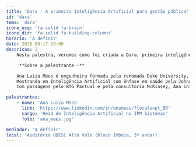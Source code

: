 ```yaml
---
title: 'Dara - A primeira Inteligência Artificial para gestão pública'
id: 'dara'
tema: 'dara'
icone_esq: 'fa-solid fa-brain'
icone_dir: 'fa-solid fa-building-columns'
horario: 'A definir'
date: 2025-09-17 19:00
descricao: |
    Nesta palestra, veremos como foi criada a Dara, primeira inteligência artificial para gestão pública, 100% brasileira e tecnologia proprietária da IPM Sistemas. Vamos apresentar o processo de pesquisa, as tecnologias que foram desenvolvidas para o projeto e como é a aplicação da IA na prática.

     **Sobre a palestrante -**

    Ana Luiza Mees é engenheira formada pela renomada Duke University, com dupla titulação em Engenharia Biomédica e Engenharia Elétrica e da Computação. Hoje, aos 25 anos, é Head de Inteligência Artificial na IPM Sistemas
    Mestranda em Inteligência Artificial com ênfase em saúde pela Johns Hopkins University. 
    Com passagens pelo BTG Pactual e pela consultoria McKinsey, Ana iniciou suas pesquisas com IA em 2020, nos EUA

palestrantes:
    - nome: 'Ana Luiza Mees'
      link: 'https://www.linkedin.com/in/anamees/?locale=pt_BR'
      cargo: 'Head de Inteligência Artificial na IPM Sistemas'
      foto: 'ana_mees.jpg'

mediador: 'A definir'
local: 'Auditório UDESC Alto Vale (bloco Imbuia, 3º andar)'
---
```

